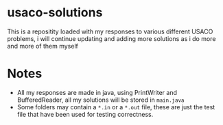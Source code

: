 # usaco-solutions
This is a repositity loaded with my responses to various different USACO problems, i will continue updating and adding more solutions as i do more and more of them myself
# Notes
 - All my responses are made in java, using PrintWriter and BufferedReader, all my solutions will be stored in `main.java`
 - Some folders may contain a `*.in` or a `*.out` file, these are just the test file that have been used for testing correctness.
